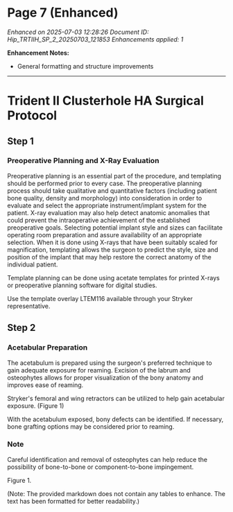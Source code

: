 # Page 7 (Enhanced)

*Enhanced on 2025-07-03 12:28:26*
*Document ID: Hip_TRTIIH_SP_2_20250703_121853*
*Enhancements applied: 1*

**Enhancement Notes:**
- General formatting and structure improvements

---

# Trident II Clusterhole HA Surgical Protocol

## Step 1

### Preoperative Planning and X-Ray Evaluation

Preoperative planning is an essential part of the procedure, and templating should be performed prior to every case. The preoperative planning process should take qualitative and quantitative factors (including patient bone quality, density and morphology) into consideration in order to evaluate and select the appropriate instrument/implant system for the patient. X-ray evaluation may also help detect anatomic anomalies that could prevent the intraoperative achievement of the established preoperative goals. Selecting potential implant style and sizes can facilitate operating room preparation and assure availability of an appropriate selection. When it is done using X-rays that have been suitably scaled for magnification, templating allows the surgeon to predict the style, size and position of the implant that may help restore the correct anatomy of the individual patient.

Template planning can be done using acetate templates for printed X-rays or preoperative planning software for digital studies.

Use the template overlay LTEM116 available through your Stryker representative.

## Step 2

### Acetabular Preparation

The acetabulum is prepared using the surgeon's preferred technique to gain adequate exposure for reaming. Excision of the labrum and osteophytes allows for proper visualization of the bony anatomy and improves ease of reaming.

Stryker's femoral and wing retractors can be utilized to help gain acetabular exposure. (Figure 1)

With the acetabulum exposed, bony defects can be identified. If necessary, bone grafting options may be considered prior to reaming.

### Note

Careful identification and removal of osteophytes can help reduce the possibility of bone-to-bone or component-to-bone impingement.

Figure 1.

(Note: The provided markdown does not contain any tables to enhance. The text has been formatted for better readability.)
